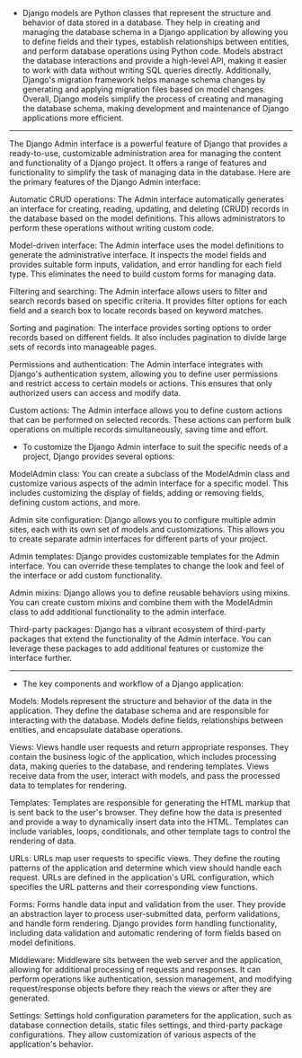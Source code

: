 *  Django models are Python classes that represent the structure and behavior of data stored in a database. They help in creating and managing the database schema in a Django application by allowing you to define fields and their types, establish relationships between entities, and perform database operations using Python code. Models abstract the database interactions and provide a high-level API, making it easier to work with data without writing SQL queries directly. Additionally, Django's migration framework helps manage schema changes by generating and applying migration files based on model changes. Overall, Django models simplify the process of creating and managing the database schema, making development and maintenance of Django applications more efficient.

----

The Django Admin interface is a powerful feature of Django that provides a ready-to-use, customizable administration area for managing the content and functionality of a Django project. It offers a range of features and functionality to simplify the task of managing data in the database. Here are the primary features of the Django Admin interface:

Automatic CRUD operations: The Admin interface automatically generates an interface for creating, reading, updating, and deleting (CRUD) records in the database based on the model definitions. This allows administrators to perform these operations without writing custom code.

Model-driven interface: The Admin interface uses the model definitions to generate the administrative interface. It inspects the model fields and provides suitable form inputs, validation, and error handling for each field type. This eliminates the need to build custom forms for managing data.

Filtering and searching: The Admin interface allows users to filter and search records based on specific criteria. It provides filter options for each field and a search box to locate records based on keyword matches.

Sorting and pagination: The interface provides sorting options to order records based on different fields. It also includes pagination to divide large sets of records into manageable pages.

Permissions and authentication: The Admin interface integrates with Django's authentication system, allowing you to define user permissions and restrict access to certain models or actions. This ensures that only authorized users can access and modify data.

Custom actions: The Admin interface allows you to define custom actions that can be performed on selected records. These actions can perform bulk operations on multiple records simultaneously, saving time and effort.

* To customize the Django Admin interface to suit the specific needs of a project, Django provides several options:

ModelAdmin class: You can create a subclass of the ModelAdmin class and customize various aspects of the admin interface for a specific model. This includes customizing the display of fields, adding or removing fields, defining custom actions, and more.

Admin site configuration: Django allows you to configure multiple admin sites, each with its own set of models and customizations. This allows you to create separate admin interfaces for different parts of your project.

Admin templates: Django provides customizable templates for the Admin interface. You can override these templates to change the look and feel of the interface or add custom functionality.

Admin mixins: Django allows you to define reusable behaviors using mixins. You can create custom mixins and combine them with the ModelAdmin class to add additional functionality to the admin interface.

Third-party packages: Django has a vibrant ecosystem of third-party packages that extend the functionality of the Admin interface. You can leverage these packages to add additional features or customize the interface further.

---


* The key components and workflow of a Django application:

Models: Models represent the structure and behavior of the data in the application. They define the database schema and are responsible for interacting with the database. Models define fields, relationships between entities, and encapsulate database operations.

Views: Views handle user requests and return appropriate responses. They contain the business logic of the application, which includes processing data, making queries to the database, and rendering templates. Views receive data from the user, interact with models, and pass the processed data to templates for rendering.

Templates: Templates are responsible for generating the HTML markup that is sent back to the user's browser. They define how the data is presented and provide a way to dynamically insert data into the HTML. Templates can include variables, loops, conditionals, and other template tags to control the rendering of data.

URLs: URLs map user requests to specific views. They define the routing patterns of the application and determine which view should handle each request. URLs are defined in the application's URL configuration, which specifies the URL patterns and their corresponding view functions.

Forms: Forms handle data input and validation from the user. They provide an abstraction layer to process user-submitted data, perform validations, and handle form rendering. Django provides form handling functionality, including data validation and automatic rendering of form fields based on model definitions.

Middleware: Middleware sits between the web server and the application, allowing for additional processing of requests and responses. It can perform operations like authentication, session management, and modifying request/response objects before they reach the views or after they are generated.

Settings: Settings hold configuration parameters for the application, such as database connection details, static files settings, and third-party package configurations. They allow customization of various aspects of the application's behavior.

